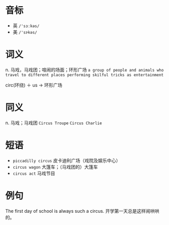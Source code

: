 # 音标

- 英 `/'sɜːkəs/`
- 美 `/'sɝkəs/`

# 词义

n. 马戏，马戏团；喧闹的场面；环形广场
`a group of people and animals who travel to different places performing skilful tricks as entertainment`



circ(环绕) ＋ us → 环形广场

# 同义

n. 马戏；马戏团
`Circus Troupe` `Circus Charlie`

# 短语

- `piccadilly circus` 皮卡迪利广场（戏院及娱乐中心）
- `circus wagon` 大篷车；（马戏团的）大篷车
- `circus act` 马戏节目

# 例句

The first day of school is always such a circus.
开学第一天总是这样闹哄哄的。



